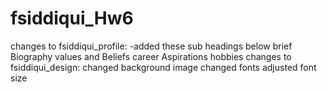 # fsiddiqui_Hw6
changes to fsiddiqui_profile:
-added these sub headings below
brief Biography
values and Beliefs
career Aspirations
hobbies
changes to fsiddiqui_design:
changed background image
changed fonts
adjusted font size